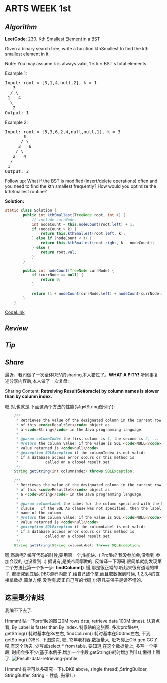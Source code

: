 # ARTS WEEK 1st

## *Algorithm*

**LeetCode**: [230. Kth Smallest Element in a BST
](https://leetcode.com/problems/kth-smallest-element-in-a-bst/)

Given a binary search tree, write a function kthSmallest to find the kth smallest element in it.

Note: 
You may assume k is always valid, 1 ≤ k ≤ BST's total elements.

Example 1:
<pre>
Input: root = [3,1,4,null,2], k = 1
   3
  / \
 1   4
  \
   2
Output: 1
</pre>
Example 2:
<pre>
Input: root = [5,3,6,2,4,null,null,1], k = 3
       5
      / \
     3   6
    / \
   2   4
  /
 1
Output: 3
</pre>
Follow up:
What if the BST is modified (insert/delete operations) often and you need to find the kth smallest frequently? How would you optimize the kthSmallest routine?

 **Solution:**

```java
static class Solution {
        public int kthSmallest(TreeNode root, int k) {
            // include currNode.
            int nodeCount = this.nodeCount(root.left) + 1;
            if (nodeCount > k) {
                return this.kthSmallest(root.left, k);
            } else if (nodeCount < k) {
                return this.kthSmallest(root.right, k - nodeCount);
            } else {
                return root.val;
            }
        }
        
        public int nodeCount(TreeNode currNode) {
            if (currNode == null) {
                return 0;
            }
            
            return (1 + nodeCount(currNode.left) + nodeCount(currNode.right));
        }
    }
```

[CodeLink](https://github.com/elvisfool/ARTS/blob/master/src/main/java/bst/KthSmallestElement.java)


## *Review*



## *Tip*



## *Share*

最近，我司做了一次全体DEV的sharing,本人错过了。**WHAT A PITY!** 听同事复述分享内容后,本人做了一次复盘:

Sharing Content: **Retreiving ResultSet(oracle) by column names is slower than by column index.**

嗯,对,也就是,下面这两个方法的性能(以getString做例子):
```java
    /**
     * Retrieves the value of the designated column in the current row
     * of this <code>ResultSet</code> object as
     * a <code>String</code> in the Java programming language.
     *
     * @param columnIndex the first column is 1, the second is 2, ...
     * @return the column value; if the value is SQL <code>NULL</code>, the
     * value returned is <code>null</code>
     * @exception SQLException if the columnIndex is not valid;
     * if a database access error occurs or this method is
     *            called on a closed result set
     */
    String getString(int columnIndex) throws SQLException;
``` 
```java
    /**
     * Retrieves the value of the designated column in the current row
     * of this <code>ResultSet</code> object as
     * a <code>String</code> in the Java programming language.
     *
     * @param columnLabel the label for the column specified with the SQL AS
     * clause.  If the SQL AS clause was not specified, then the label is the
     * name of the column
     * @return the column value; if the value is SQL <code>NULL</code>, the
     * value returned is <code>null</code>
     * @exception SQLException if the columnLabel is not valid;
     * if a database access error occurs or this method is
     *            called on a closed result set
     */
    String getString(String columnLabel) throws SQLException;
```
嗯,然后呢? 编写代码的时候,要用第一个,性能快. :)
Profile? 我没参加会,没看到.参加会议的,也没看到. :) 据说有,是美帝同事做的.
反编译一下源码,很简单就能发现第二个方法比第一个多一步: **findColumn()**. 慢,那是很正常的.听起来很有道理的样子, 都研究到底层JDBC源码内部了.给自己鼓个掌.而且取数据到时候, 1,2,3,4的直接拿数据,简单方便.没毛病,反正自己写的代码,尔等凡夫俗子是读不懂的.

这里是分割线
---

我编不下去了.

Hmmm! 贴一下profile的图(20M rows data, retrieve data 100M times). 认真点看, By Label is faster than By Index. 特意贴的这张图. 多次profile中, getString() 耗时基本在8s左右, findColumn() 耗时基本在500ms左右, 不到getString() 的8%. 下图这次, 嗯, 12年老机器,数据量大, 赶巧碰上Old gen GC了. 哎,有这个功夫. 少写点select * from table. 要知道,在这个数据量上, 多写一个字段, 时间会多不少(基于本例子,增加一个字段,getString()耗时增加到11s),懒得上图了.
![Result-data-retrieving-profile](https://github.com/elvisfool/ARTS/blob/master/blog/resources/Result-data-retrieving.png?raw=true)

Hmmm! 有空可以多研究一下(JDK8 above, single thread),StringBuilder, StringBuffer, String + 性能. 鼓掌! :)